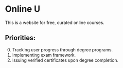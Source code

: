 # Online U

This is a website for free, curated online courses. 

## Priorities:
0. Tracking user progress through degree programs.
1. Implementing exam framework.
2. Issuing verified certificates upon degree completion.

